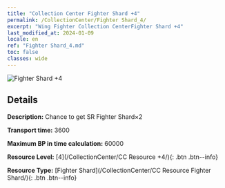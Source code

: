 ```yaml
---
title: "Collection Center Fighter Shard +4"
permalink: /CollectionCenter/Fighter Shard_4/
excerpt: "Wing Fighter Collection CenterFighter Shard +4"
last_modified_at: 2024-01-09
locale: en
ref: "Fighter Shard_4.md"
toc: false
classes: wide
---
```



![Fighter Shard +4](/images/cc/CC_Fighter_Shard_4.png)

## Details

  **Description:** Chance to get SR Fighter Shard×2

  **Transport time:** 3600

  **Maximum BP in time calculation:** 60000

  **Resource Level:** [4](/CollectionCenter/CC Resource +4/){: .btn .btn--info}

  **Resource Type:** [Fighter Shard](/CollectionCenter/CC Resource Fighter Shard/){: .btn .btn--info}

